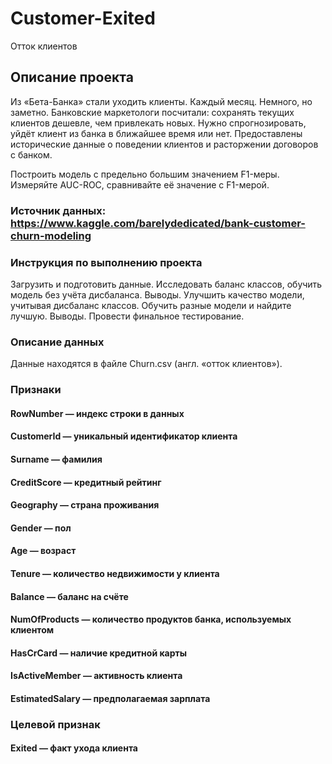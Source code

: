 # Customer-Exited
Отток клиентов

## Описание проекта

Из «Бета-Банка» стали уходить клиенты. Каждый месяц. Немного, но заметно. Банковские маркетологи посчитали: сохранять текущих клиентов дешевле, чем привлекать новых.
Нужно спрогнозировать, уйдёт клиент из банка в ближайшее время или нет. Предоставлены исторические данные о поведении клиентов и расторжении договоров с банком.

Построить модель с предельно большим значением F1-меры. 
Измеряйте AUC-ROC, сравнивайте её значение с F1-мерой.

### Источник данных: https://www.kaggle.com/barelydedicated/bank-customer-churn-modeling

### Инструкция по выполнению проекта

Загрузить и подготовить данные. 
Исследовать баланс классов, обучить модель без учёта дисбаланса. Выводы.
Улучшить качество модели, учитывая дисбаланс классов. Обучить разные модели и найдите лучшую. Выводы.
Провести финальное тестирование.

### Описание данных
Данные находятся в файле Churn.csv (англ. «отток клиентов»).

### Признаки
#### RowNumber — индекс строки в данных
#### CustomerId — уникальный идентификатор клиента
#### Surname — фамилия
#### CreditScore — кредитный рейтинг
#### Geography — страна проживания
#### Gender — пол
#### Age — возраст
#### Tenure — количество недвижимости у клиента
#### Balance — баланс на счёте
#### NumOfProducts — количество продуктов банка, используемых клиентом
#### HasCrCard — наличие кредитной карты
#### IsActiveMember — активность клиента
#### EstimatedSalary — предполагаемая зарплата
### Целевой признак
#### Exited — факт ухода клиента
